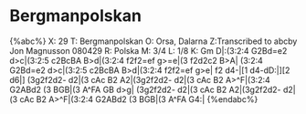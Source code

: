 # Bergmanpolskan

{%abc%}
X: 29
T: Bergmanpolskan
O: Orsa, Dalarna
Z:Transcribed to abcby Jon Magnusson 080429
R: Polska
M: 3/4
L: 1/8
K: Gm
D|:(3:2:4 G2Bd=e2 d>c|(3:2:5 c2BcBA B>d|(3:2:4 f2f2=ef g>=e|(3 f2d2c2 B>A|
(3:2:4 G2Bd=e2 d>c|(3:2:5 c2BcBA B>d|(3:2:4 f2f2=ef g>e| f2 d4-|[1 d4-dD:|][2 d6|]
(3g2f2d2- d2|(3 cAc B2 A2|(3g2f2d2- d2|(3 cAc B2 A>^F|(3:2:4 G2ABd2 (3 BGB|(3 A^FA GB d>g|
(3g2f2d2- d2|(3 cAc B2 A2|(3g2f2d2- d2|(3 cAc B2 A>^F|(3:2:4 G2ABd2 (3 BGB|(3 A^FA G4:|
{%endabc%}

